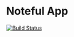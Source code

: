 Noteful App
============================

[![Build Status](https://travis-ci.org/thinkful-ei22/Donny-noteful-v3.svg?branch=master)](https://travis-ci.org/thinkful-ei22/Donny-noteful-v3)


